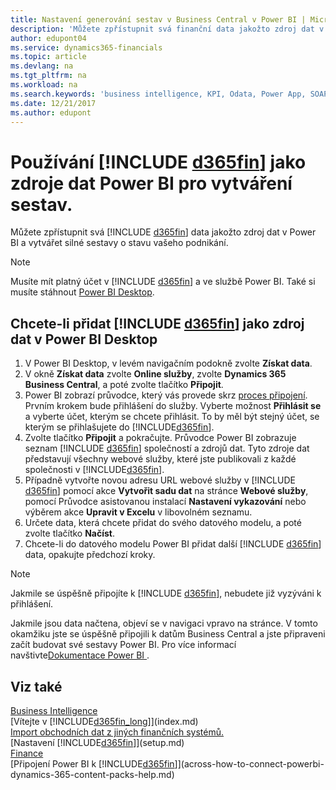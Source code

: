 ```yaml
---
title: Nastavení generování sestav v Business Central v Power BI | Microsoft Docs
description: 'Můžete zpřístupnit svá finanční data jakožto zdroj dat v Power BI a vytvářet silné sestavy, vypovídající o stavu vašeho podnikání.'
author: edupont04
ms.service: dynamics365-financials
ms.topic: article
ms.devlang: na
ms.tgt_pltfrm: na
ms.workload: na
ms.search.keywords: 'business intelligence, KPI, Odata, Power App, SOAP, analysis'
ms.date: 12/21/2017
ms.author: edupont
---
```

# <a name="using-include-d365finincludesd365fin_mdmd-as-power-bi-data-source-for-building-reports"></a>Používání [!INCLUDE [d365fin](includes/d365fin_md.md)] jako zdroje dat Power BI pro vytváření sestav.
Můžete zpřístupnit svá [!INCLUDE [d365fin](includes/d365fin_md.md)] data jakožto zdroj dat v Power BI a vytvářet silné sestavy o stavu vašeho podnikání.  

> [!NOTE]
> Musíte mít platný účet v [!INCLUDE [d365fin](includes/d365fin_md.md)] a ve službě Power BI. Také si musíte stáhnout [Power BI Desktop](https://powerbi.microsoft.com/en-us/desktop/).  

## <a name="to-add-include-d365finincludesd365fin_mdmd-as-a-data-source-in-power-bi-desktop"></a>Chcete-li přidat [!INCLUDE [d365fin](includes/d365fin_md.md)] jako zdroj dat v Power BI Desktop
1. V Power BI Desktop, v levém navigačním podokně zvolte **Získat data**.
2. V okně **Získat data** zvolte **Online služby**, zvolte **Dynamics 365 Business Central**, a poté zvolte tlačítko **Připojit**.
3. Power BI zobrazí průvodce, který vás provede skrz [proces připojení](across-how-to-connect-powerbi-dynamics-365-content-packs-help.md). Prvním krokem bude přihlášení do služby. Vyberte možnost **Přihlásit se** a vyberte účet, kterým se chcete přihlásit. To by měl být stejný účet, se kterým se přihlašujete do [!INCLUDE[d365fin](includes/d365fin_md.md)].
4. Zvolte tlačítko **Připojit** a pokračujte. Průvodce Power BI zobrazuje seznam [!INCLUDE [d365fin](includes/d365fin_md.md)] společností a zdrojů dat. Tyto zdroje dat představují všechny webové služby, které jste publikovali z každé společnosti v [!INCLUDE[d365fin](includes/d365fin_md.md)].
5. Případně vytvořte novou adresu URL webové služby v [!INCLUDE [d365fin](includes/d365fin_md.md)] pomocí akce **Vytvořit sadu dat** na stránce **Webové služby**, pomocí Průvodce asistovanou instalací **Nastavení vykazování** nebo výběrem akce **Upravit v Excelu** v libovolném seznamu.
6. Určete data, která chcete přidat do svého datového modelu, a poté zvolte tlačítko **Načíst**.
7. Chcete-li do datového modelu Power BI přidat další [!INCLUDE [d365fin](includes/d365fin_md.md)] data, opakujte předchozí kroky.

> [!NOTE]
> Jakmile se úspěšně připojíte k [!INCLUDE [d365fin](includes/d365fin_md.md)], nebudete již vyzýváni k přihlášení.

Jakmile jsou data načtena, objeví se v navigaci vpravo na stránce. V tomto okamžiku jste se úspěšně připojili k datům Business Central a jste připraveni začít budovat své sestavy Power BI. Pro více informací navštivte[Dokumentace Power BI ](https://powerbi.microsoft.com/documentation/powerbi-landing-page/).

## <a name="see-also"></a>Viz také
[Business Intelligence](bi.md)  
[Vítejte v [!INCLUDE[d365fin_long](includes/d365fin_long_md.md)]](index.md)  
[Import obchodních dat z jiných finančních systémů.](across-import-data-configuration-packages.md)  
[Nastavení [!INCLUDE[d365fin](includes/d365fin_md.md)]](setup.md)   
[Finance](finance.md)  
[Připojení Power BI k [!INCLUDE[d365fin](includes/d365fin_md.md)]](across-how-to-connect-powerbi-dynamics-365-content-packs-help.md)  
